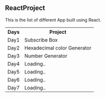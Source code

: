 ## ReactProject
  This is the list of different App built using React. 
<table>
  <tr>
  <th>Days</th><th>Project</th>
<tr>
<td>Day1</td> <td>Subscribe Box</td>
<tr>
<tr>
<td>Day2</td> <td>Hexadecimal color Generator</td>
<tr>
<tr>
<td>Day3</td> <td>Number Generator</td>
<tr>
<tr>
<td>Day4</td> <td>Loading..</td>
<tr>
<tr>
<td>Day5</td> <td>Loading..</td>
<tr>
<tr>
<td>Day6</td> <td>Loading..</td>
<tr><tr>
<td>Day7</td> <td>Loading..</td>
<tr>
</table>
